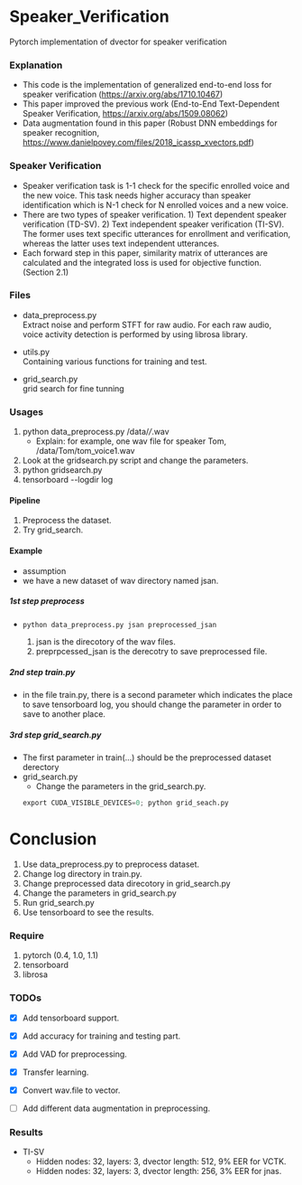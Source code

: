 # Speaker_Verification
Pytorch implementation of dvector for speaker verification

### Explanation
- This code is the implementation of generalized end-to-end loss for speaker verification (https://arxiv.org/abs/1710.10467)
- This paper improved the previous work (End-to-End Text-Dependent Speaker Verification, https://arxiv.org/abs/1509.08062)
- Data augmentation found in this paper (Robust DNN embeddings for speaker recognition, https://www.danielpovey.com/files/2018_icassp_xvectors.pdf)

### Speaker Verification
- Speaker verification task is 1-1 check for the specific enrolled voice and the new voice. This task needs higher accuracy than speaker identification which is N-1 check for N enrolled voices and a new voice. 
- There are two types of speaker verification. 1) Text dependent speaker verification (TD-SV). 2) Text independent speaker verification (TI-SV). The former uses text specific utterances for enrollment and verification, whereas the latter uses text independent utterances.
- Each forward step in this paper, similarity matrix of utterances are calculated and the integrated loss is used for objective function. (Section 2.1)


### Files
- data_preprocess.py  
Extract noise and perform STFT for raw audio. For each raw audio, voice activity detection is performed by using librosa library.

- utils.py   
Containing various functions for training and test.  

- grid_search.py  
grid search for fine tunning

### Usages
1. python data_preprocess.py /data/*/*.wav
   - Explain: for example, one wav file for speaker Tom, /data/Tom/tom_voice1.wav
2. Look at the gridsearch.py script and change the parameters.
3. python gridsearch.py
4. tensorboard --logdir log

#### Pipeline
1. Preprocess the dataset.
2. Try grid_search.

#### Example
- assumption
- we have a new dataset of wav directory named jsan.

##### 1st step preprocess
-   ```python
    python data_preprocess.py jsan preprocessed_jsan
    ```
    1. jsan is the direcotory of the wav files.
    2. preprpcessed_jsan is the derecotry to save preprocessed file.

##### 2nd step train.py
- in the file train.py, there is a second parameter which indicates the place to save tensorboard log, you should change the parameter in order to save to another place.

##### 3rd step grid_search.py
- The first parameter in train(...) should be the preprocessed dataset derectory
- grid_search.py
    - Change the parameters in the grid_search.py.
    ```python
    export CUDA_VISIBLE_DEVICES=0; python grid_seach.py
    ```

# Conclusion
1. Use data_preprocess.py to preprocess dataset.
2. Change log directory in train.py.
3. Change preprocessed data direcotory in grid_search.py
4. Change the parameters in grid_search.py
5. Run grid_search.py
6. Use tensorboard to see the results.


### Require
1. pytorch (0.4, 1.0, 1.1)
2. tensorboard
3. librosa

### TODOs
- [x] Add tensorboard support.
- [x] Add accuracy for training and testing part.
- [x] Add VAD for preprocessing.
- [x] Transfer learning.
- [x] Convert wav.file to vector.
- [ ] Add different data augmentation in preprocessing.


### Results
- TI-SV
   - Hidden nodes: 32, layers: 3, dvector length: 512, 9% EER for VCTK.
   - Hidden nodes: 32, layers: 3, dvector length: 256, 3% EER for jnas.
